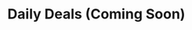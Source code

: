 ---
title: "Daily Deals (Coming Soon)"
url: /allen-park/daily-deals-coming-soon/
shop: variety store
---